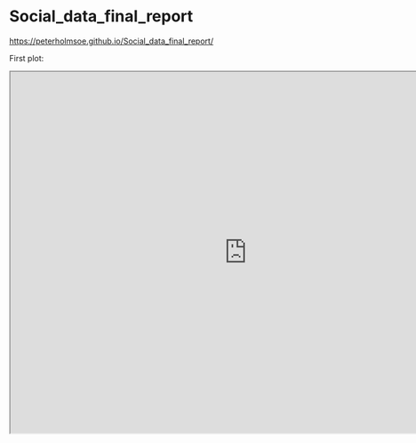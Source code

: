 # Social_data_final_report

 https://peterholmsoe.github.io/Social_data_final_report/
 
 First plot:
 <iframe src="https://trond123fred.herokuapp.com/interactive_map" width="850" height="650"></iframe>
